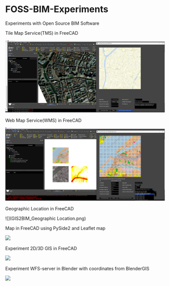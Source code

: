 # FOSS-BIM-Experiments
Experiments with Open Source BIM Software

Tile Map Service(TMS) in FreeCAD

![](GIS2BIM_TMS.png)

Web Map Service(WMS) in FreeCAD

![](GIS2BIM_WMS.png)

Geographic Location in FreeCAD

![](GIS2BIM_Geographic Location.png)

Map in FreeCAD using PySide2 and Leaflet map

![](GIS2BIM_mapFreeCAD.gif)

Experiment 2D/3D GIS in FreeCAD

![](GIS2BIM.gif)


Experiment WFS-server in Blender with coordinates from BlenderGIS

![](BAG_Blender.gif)
